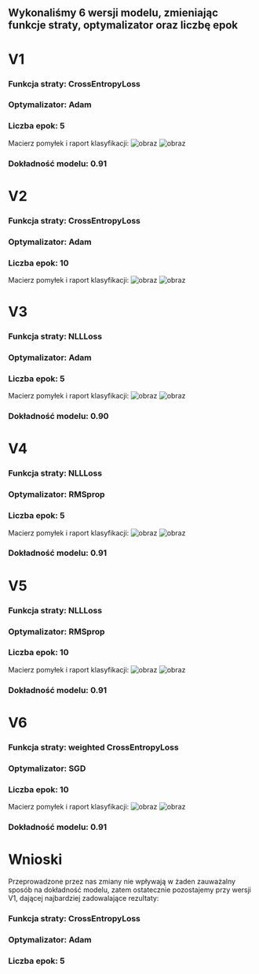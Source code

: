 ## Wykonaliśmy 6 wersji modelu, zmieniając funkcje straty, optymalizator oraz liczbę epok
# V1
### Funkcja straty: CrossEntropyLoss
### Optymalizator: Adam
### Liczba epok: 5
Macierz pomyłek i raport klasyfikacji:
![obraz](https://github.com/user-attachments/assets/e76f9c5a-eee8-4d1f-9389-d8f01328a01f)
![obraz](https://github.com/user-attachments/assets/7ea990f7-16bb-4c14-b827-35592d6addcc)
### Dokładność modelu: 0.91

# V2
### Funkcja straty: CrossEntropyLoss
### Optymalizator: Adam
### Liczba epok: 10
Macierz pomyłek i raport klasyfikacji:
![obraz](https://github.com/user-attachments/assets/d53184f2-6a5b-4ffa-81ff-b0217dbd14e1)
![obraz](https://github.com/user-attachments/assets/e5262d3e-4c7c-44a3-bf6d-85968ae6d306)

# V3
### Funkcja straty: NLLLoss
### Optymalizator: Adam
### Liczba epok: 5
Macierz pomyłek i raport klasyfikacji:
![obraz](https://github.com/user-attachments/assets/1dcabff9-a002-44de-aabd-66a1f3defcb7)
![obraz](https://github.com/user-attachments/assets/9006ae87-063f-490a-9698-aa8455bc3801)
### Dokładność modelu: 0.90

# V4
### Funkcja straty: NLLLoss
### Optymalizator: RMSprop
### Liczba epok: 5
Macierz pomyłek i raport klasyfikacji:
![obraz](https://github.com/user-attachments/assets/bb6a27c4-d2cc-4967-bef0-f279ef59fbe2)
![obraz](https://github.com/user-attachments/assets/bab8284c-bde0-4919-80a2-44f9b3a44802)
### Dokładność modelu: 0.91

# V5
### Funkcja straty: NLLLoss
### Optymalizator: RMSprop
### Liczba epok: 10
Macierz pomyłek i raport klasyfikacji:
![obraz](https://github.com/user-attachments/assets/f401055c-8e19-4cd5-9e12-6f65385b5ce0)
![obraz](https://github.com/user-attachments/assets/a5f37e90-ec9c-4aaa-98be-fddf261b5f37)
### Dokładność modelu: 0.91

# V6
### Funkcja straty: weighted CrossEntropyLoss
### Optymalizator: SGD
### Liczba epok: 10
Macierz pomyłek i raport klasyfikacji:
![obraz](https://github.com/user-attachments/assets/15adc445-6446-4a11-a44c-2b4b4b83fa4c)
![obraz](https://github.com/user-attachments/assets/57971aaa-84fd-412b-bec2-79ed84033ad9)
### Dokładność modelu: 0.91


# Wnioski
Przeprowadzone przez nas zmiany nie wpływają w żaden zauważalny sposób na dokładność modelu, zatem ostatecznie pozostajemy przy wersji V1, dającej najbardziej zadowalające rezultaty:
### Funkcja straty: CrossEntropyLoss
### Optymalizator: Adam
### Liczba epok: 5